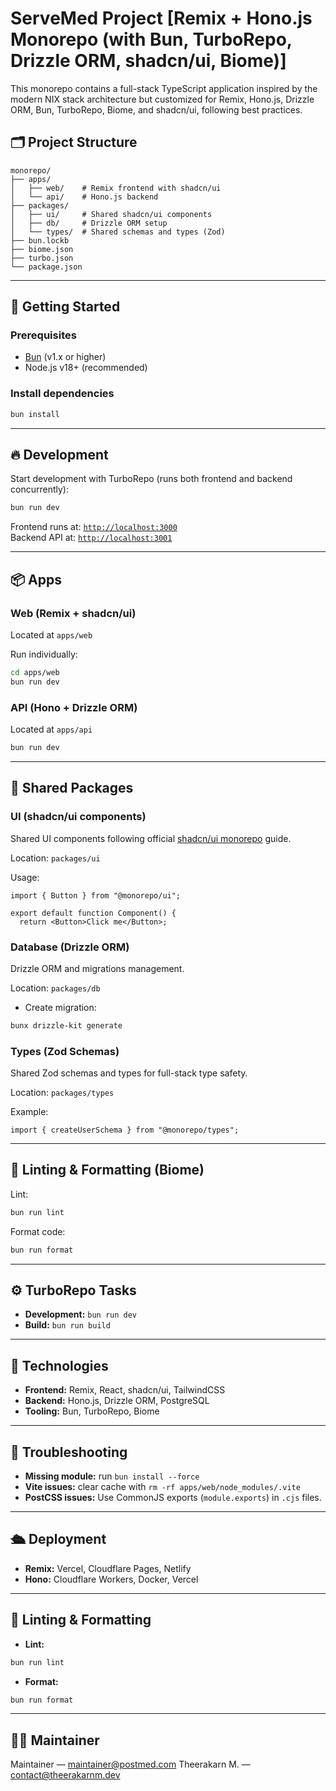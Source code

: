# ServeMed Project [Remix + Hono.js Monorepo (with Bun, TurboRepo, Drizzle ORM, shadcn/ui, Biome)]

This monorepo contains a full-stack TypeScript application inspired by the modern NIX stack architecture but customized for Remix, Hono.js, Drizzle ORM, Bun, TurboRepo, Biome, and shadcn/ui, following best practices.

## 🗂️ Project Structure

```
monorepo/
├── apps/
│   ├── web/    # Remix frontend with shadcn/ui
│   └── api/    # Hono.js backend
├── packages/
│   ├── ui/     # Shared shadcn/ui components
│   ├── db/     # Drizzle ORM setup
│   └── types/  # Shared schemas and types (Zod)
├── bun.lockb
├── biome.json
├── turbo.json
└── package.json
```

---

## 🚀 Getting Started

### Prerequisites

- [Bun](https://bun.sh/) (v1.x or higher)
- Node.js v18+ (recommended)

### Install dependencies

```bash
bun install
```

---

## 🔥 Development

Start development with TurboRepo (runs both frontend and backend concurrently):

```bash
bun run dev
```

Frontend runs at: [`http://localhost:3000`](http://localhost:3000)  
Backend API at: [`http://localhost:3001`](http://localhost:3001)

---

## 📦 Apps

### Web (Remix + shadcn/ui)

Located at `apps/web`

Run individually:

```sh
cd apps/web
bun run dev
```

### API (Hono + Drizzle ORM)

Located at `apps/api`

```bash
bun run dev
```

---

## 🧩 Shared Packages

### UI (shadcn/ui components)

Shared UI components following official [shadcn/ui monorepo](https://ui.shadcn.com/docs/monorepo) guide.

Location: `packages/ui`

Usage:

```tsx
import { Button } from "@monorepo/ui";

export default function Component() {
  return <Button>Click me</Button>;
```

### Database (Drizzle ORM)

Drizzle ORM and migrations management.

Location: `packages/db`

- Create migration:

```bash
bunx drizzle-kit generate
```

### Types (Zod Schemas)

Shared Zod schemas and types for full-stack type safety.

Location: `packages/types`

Example:

```tsx
import { createUserSchema } from "@monorepo/types";
```

---

## 🧹 Linting & Formatting (Biome)

Lint:

```bash
bun run lint
```

Format code:

```bash
bun run format
```

---

## ⚙️ TurboRepo Tasks

- **Development:** `bun run dev`
- **Build:** `bun run build`

---

## 🌱 Technologies

- **Frontend:** Remix, React, shadcn/ui, TailwindCSS
- **Backend:** Hono.js, Drizzle ORM, PostgreSQL
- **Tooling:** Bun, TurboRepo, Biome

---

## 📌 Troubleshooting

- **Missing module:** run `bun install --force`
- **Vite issues:** clear cache with `rm -rf apps/web/node_modules/.vite`
- **PostCSS issues:** Use CommonJS exports (`module.exports`) in `.cjs` files.

---

## 🛳️ Deployment

- **Remix:** Vercel, Cloudflare Pages, Netlify
- **Hono:** Cloudflare Workers, Docker, Vercel

---

## 🧹 Linting & Formatting

- **Lint:**

```bash
bun run lint
```

- **Format:**

```bash
bun run format
```

---

## 🧑‍💻 Maintainer

Maintainer — maintainer@postmed.com
Theerakarn M. — contact@theerakarnm.dev
